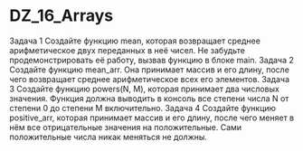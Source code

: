 # DZ_16_Arrays
Задача 1
Создайте функцию mean, которая возвращает 
среднее арифметическое двух переданных в неё чисел.
Не забудьте продемонстрировать её работу, вызвав 
функцию в блоке main.
Задача 2
Создайте функцию mean_arr. Она принимает 
массив и его длину, после чего возвращает среднее 
арифметическое всех его элементов.
Задача 3
Создайте функцию powers(N, M), которая 
принимает два числовых значения. Функция должна 
выводить в консоль все степени числа N от степени 0 до
степени M включительно.
Задача 4
Создайте функцию positive_arr, которая принимает 
массив и его длину, после чего меняет в нём все 
отрицательные значения на положительные. Сами 
положительные числа никак меняться не должны.
